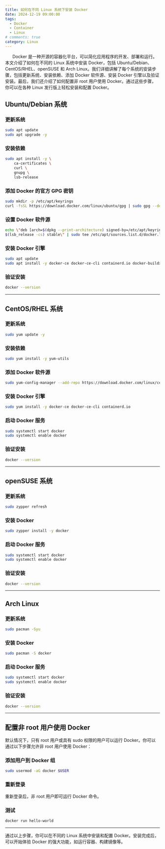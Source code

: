 ```yaml
---
title: 如何在不同 Linux 系统下安装 Docker
date: 2024-12-19 09:00:00
tags:
  - Docker
  - Container
  - Linux
# comments: true
category: Linux
---
```


&nbsp;&nbsp;&nbsp;&nbsp;&nbsp;&nbsp;Docker 是一种开源的容器化平台，可以简化应用程序的开发、部署和运行。本文介绍了如何在不同的 Linux 系统中安装 Docker，包括 Ubuntu/Debian、CentOS/RHEL、openSUSE 和 Arch Linux。我们详细讲解了每个系统的安装步骤，包括更新系统、安装依赖、添加 Docker 软件源、安装 Docker 引擎以及验证安装。最后，我们还介绍了如何配置非 root 用户使用 Docker。通过这些步骤，你可以在各种 Linux 发行版上轻松安装和配置 Docker。

<!-- more -->

## Ubuntu/Debian 系统

### 更新系统
```bash
sudo apt update
sudo apt upgrade -y
```

### 安装依赖
```bash
sudo apt install -y \
    ca-certificates \
    curl \
    gnupg \
    lsb-release
```

### 添加 Docker 的官方 GPG 密钥
```bash
sudo mkdir -p /etc/apt/keyrings
curl -fsSL https://download.docker.com/linux/ubuntu/gpg | sudo gpg --dearmor -o /etc/apt/keyrings/docker.gpg
```

### 设置 Docker 软件源
```bash
echo \"deb [arch=$(dpkg --print-architecture) signed-by=/etc/apt/keyrings/docker.gpg] https://download.docker.com/linux/ubuntu \
$(lsb_release -cs) stable\" | sudo tee /etc/apt/sources.list.d/docker.list > /dev/null
```

### 安装 Docker 引擎
```bash
sudo apt update
sudo apt install -y docker-ce docker-ce-cli containerd.io docker-buildx-plugin docker-compose-plugin
```

### 验证安装
```bash
docker --version
```

---

## CentOS/RHEL 系统

### 更新系统
```bash
sudo yum update -y
```

### 安装依赖
```bash
sudo yum install -y yum-utils
```

### 添加 Docker 软件源
```bash
sudo yum-config-manager --add-repo https://download.docker.com/linux/centos/docker-ce.repo
```

### 安装 Docker 引擎
```bash
sudo yum install -y docker-ce docker-ce-cli containerd.io
```

### 启动 Docker 服务
```bash
sudo systemctl start docker
sudo systemctl enable docker
```

### 验证安装
```bash
docker --version
```

---

## openSUSE 系统

### 更新系统
```bash
sudo zypper refresh
```

### 安装 Docker
```bash
sudo zypper install -y docker
```

### 启动 Docker 服务
```bash
sudo systemctl start docker
sudo systemctl enable docker
```

### 验证安装
```bash
docker --version
```

---

## Arch Linux

### 更新系统
```bash
sudo pacman -Syu
```

### 安装 Docker
```bash
sudo pacman -S docker
```

### 启动 Docker 服务
```bash
sudo systemctl start docker
sudo systemctl enable docker
```

### 验证安装
```bash
docker --version
```

---

## 配置非 root 用户使用 Docker

默认情况下，只有 root 用户或具有 sudo 权限的用户可以运行 Docker。你可以通过以下步骤允许非 root 用户使用 Docker：

### 添加用户到 Docker 组
```bash
sudo usermod -aG docker $USER
```

### 重新登录
重新登录后，非 root 用户即可运行 Docker 命令。

### 测试
```bash
docker run hello-world
```

---

通过以上步骤，你可以在不同的 Linux 系统中安装和配置 Docker。安装完成后，可以开始体验 Docker 的强大功能，如运行容器、构建镜像等。

